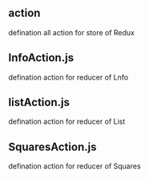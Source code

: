 ## action

defination all action for store of Redux

## InfoAction.js

defination action for reducer of Lnfo

## listAction.js

defination action for reducer of List 

## SquaresAction.js

defination action for reducer of Squares
